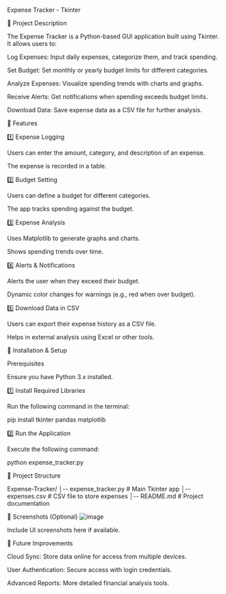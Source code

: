 Expense Tracker - Tkinter

📌 Project Description

The Expense Tracker is a Python-based GUI application built using Tkinter. It allows users to:

Log Expenses: Input daily expenses, categorize them, and track spending.

Set Budget: Set monthly or yearly budget limits for different categories.

Analyze Expenses: Visualize spending trends with charts and graphs.

Receive Alerts: Get notifications when spending exceeds budget limits.

Download Data: Save expense data as a CSV file for further analysis.

🎨 Features

1️⃣ Expense Logging

Users can enter the amount, category, and description of an expense.

The expense is recorded in a table.

2️⃣ Budget Setting

Users can define a budget for different categories.

The app tracks spending against the budget.

3️⃣ Expense Analysis

Uses Matplotlib to generate graphs and charts.

Shows spending trends over time.

4️⃣ Alerts & Notifications

Alerts the user when they exceed their budget.

Dynamic color changes for warnings (e.g., red when over budget).

5️⃣ Download Data in CSV

Users can export their expense history as a CSV file.

Helps in external analysis using Excel or other tools.

🚀 Installation & Setup

Prerequisites

Ensure you have Python 3.x installed.

1️⃣ Install Required Libraries

Run the following command in the terminal:

pip install tkinter pandas matplotlib

2️⃣ Run the Application

Execute the following command:

python expense_tracker.py

📂 Project Structure

Expense-Tracker/
│-- expense_tracker.py      # Main Tkinter app
│-- expenses.csv            # CSV file to store expenses
│-- README.md               # Project documentation

📸 Screenshots (Optional)
![image](https://github.com/user-attachments/assets/fe087639-8687-4c14-86ce-a45ce85c7afb)


Include UI screenshots here if available.

🔧 Future Improvements

Cloud Sync: Store data online for access from multiple devices.

User Authentication: Secure access with login credentials.

Advanced Reports: More detailed financial analysis tools.
